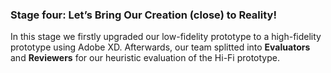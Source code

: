 ### Stage four: Let’s Bring Our Creation (close) to Reality!

In this stage we firstly upgraded our low-fidelity prototype to a high-fidelity prototype using Adobe XD. Afterwards, our team splitted into **Evaluators** and **Reviewers** for our heuristic evaluation of the Hi-Fi prototype.
